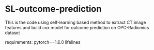 # SL-outcome-prediction
This is the code using self-learning based method to extract CT image features and build cox model for outcome prediction on OPC-Radiomics dataset 

requirements:
pytorch==1.6.0 lifelines
